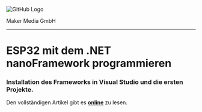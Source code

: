 ![GitHub Logo](http://www.heise.de/make/icons/make_logo.png)

Maker Media GmbH
*** 

# ESP32 mit dem .NET nanoFramework programmieren

### Installation des Frameworks in Visual Studio und die ersten Projekte.


Den vollständigen Artikel gibt es **[online](https://www.heise.de/select/make/2019/1/1551100253897264)** zu lesen. 

